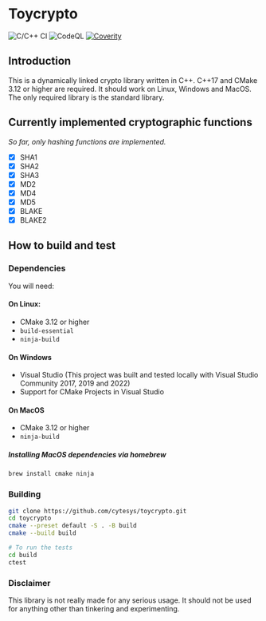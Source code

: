 # Toycrypto
![C/C++ CI](https://github.com/cytesys/toycrypto/workflows/C/C++%20CI/badge.svg?branch=main)
![CodeQL](https://github.com/cytesys/toycrypto/actions/workflows/codeql.yml/badge.svg)
[![Coverity](https://scan.coverity.com/projects/25133/badge.svg)](https://scan.coverity.com/projects/cytesys-toycrypto)
## Introduction
This is a dynamically linked crypto library written in C++.
C++17 and CMake 3.12 or higher are required. It should work on Linux, Windows and MacOS. The only required library is the standard library.

## Currently implemented cryptographic functions
*So far, only hashing functions are implemented.*
- [x] SHA1
- [x] SHA2
- [x] SHA3
- [x] MD2
- [x] MD4
- [x] MD5
- [x] BLAKE
- [x] BLAKE2

## How to build and test
### Dependencies
You will need:

#### On Linux:
- CMake 3.12 or higher
- `build-essential`
- `ninja-build`

#### On Windows
- Visual Studio (This project was built and tested locally with Visual Studio Community 2017, 2019 and 2022)
- Support for CMake Projects in Visual Studio

#### On MacOS
- CMake 3.12 or higher
- `ninja-build`

##### Installing MacOS dependencies via homebrew
```bash
brew install cmake ninja
```

### Building
```bash
git clone https://github.com/cytesys/toycrypto.git
cd toycrypto
cmake --preset default -S . -B build
cmake --build build

# To run the tests
cd build
ctest
```

### Disclaimer
This library is not really made for any serious usage. It should not be used for anything other than tinkering and experimenting.
